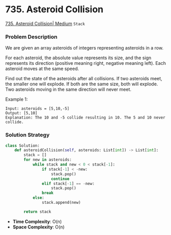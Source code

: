 # 735. Asteroid Collision

[735. Asteroid Collision| Medium](https://leetcode.com/problems/asteroid-collision/?envType=study-plan-v2&envId=leetcode-75) `Stack` 

### Problem Description
We are given an array asteroids of integers representing asteroids in a row.

For each asteroid, the absolute value represents its size, and the sign represents its direction (positive meaning right, negative meaning left). Each asteroid moves at the same speed.

Find out the state of the asteroids after all collisions. If two asteroids meet, the smaller one will explode. If both are the same size, both will explode. Two asteroids moving in the same direction will never meet.

Example 1:
```
Input: asteroids = [5,10,-5]
Output: [5,10]
Explanation: The 10 and -5 collide resulting in 10. The 5 and 10 never collide.
```

### Solution Strategy
```Python
class Solution:
    def asteroidCollision(self, asteroids: List[int]) -> List[int]:
        stack = []
        for new in asteroids:
            while stack and new < 0 < stack[-1]:
                if stack[-1] < -new:
                    stack.pop()
                    continue
                elif stack[-1] == -new:
                    stack.pop()
                break
            else:
                stack.append(new)

        return stack
```
* **Time Complexity**: O(n)
* **Space Complexity**: O(n)